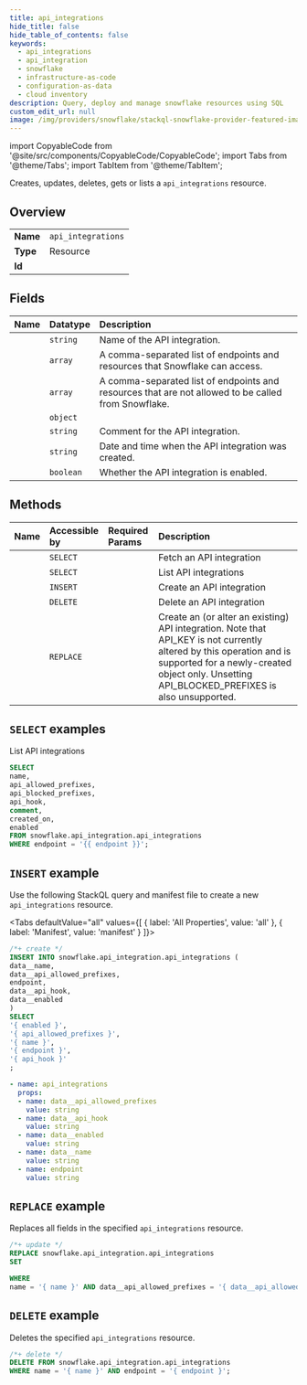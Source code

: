 ```yaml
---
title: api_integrations
hide_title: false
hide_table_of_contents: false
keywords:
  - api_integrations
  - api_integration
  - snowflake
  - infrastructure-as-code
  - configuration-as-data
  - cloud inventory
description: Query, deploy and manage snowflake resources using SQL
custom_edit_url: null
image: /img/providers/snowflake/stackql-snowflake-provider-featured-image.png
---
```


import CopyableCode from '@site/src/components/CopyableCode/CopyableCode';
import Tabs from '@theme/Tabs';
import TabItem from '@theme/TabItem';

Creates, updates, deletes, gets or lists a <code>api_integrations</code> resource.

## Overview
<table><tbody>
<tr><td><b>Name</b></td><td><code>api_integrations</code></td></tr>
<tr><td><b>Type</b></td><td>Resource</td></tr>
<tr><td><b>Id</b></td><td><CopyableCode code="snowflake.api_integration.api_integrations" /></td></tr>
</tbody></table>

## Fields
| Name | Datatype | Description |
|:-----|:---------|:------------|
| <CopyableCode code="name" /> | `string` | Name of the API integration. |
| <CopyableCode code="api_allowed_prefixes" /> | `array` | A comma-separated list of endpoints and resources that Snowflake can access. |
| <CopyableCode code="api_blocked_prefixes" /> | `array` | A comma-separated list of endpoints and resources that are not allowed to be called from Snowflake. |
| <CopyableCode code="api_hook" /> | `object` |  |
| <CopyableCode code="comment" /> | `string` | Comment for the API integration. |
| <CopyableCode code="created_on" /> | `string` | Date and time when the API integration was created. |
| <CopyableCode code="enabled" /> | `boolean` | Whether the API integration is enabled. |

## Methods
| Name | Accessible by | Required Params | Description |
|:-----|:--------------|:----------------|:------------|
| <CopyableCode code="fetch_api_integration" /> | `SELECT` | <CopyableCode code="name, endpoint" /> | Fetch an API integration |
| <CopyableCode code="list_api_integrations" /> | `SELECT` | <CopyableCode code="endpoint" /> | List API integrations |
| <CopyableCode code="create_api_integration" /> | `INSERT` | <CopyableCode code="data__api_allowed_prefixes, data__api_hook, data__enabled, data__name, endpoint" /> | Create an API integration |
| <CopyableCode code="delete_api_integration" /> | `DELETE` | <CopyableCode code="name, endpoint" /> | Delete an API integration |
| <CopyableCode code="create_or_alter_api_integration" /> | `REPLACE` | <CopyableCode code="name, data__api_allowed_prefixes, data__api_hook, data__enabled, data__name, endpoint" /> | Create an (or alter an existing) API integration. Note that API_KEY is not currently altered by this operation and is supported for a newly-created object only. Unsetting API_BLOCKED_PREFIXES is also unsupported. |

## `SELECT` examples

List API integrations


```sql
SELECT
name,
api_allowed_prefixes,
api_blocked_prefixes,
api_hook,
comment,
created_on,
enabled
FROM snowflake.api_integration.api_integrations
WHERE endpoint = '{{ endpoint }}';
```
## `INSERT` example

Use the following StackQL query and manifest file to create a new <code>api_integrations</code> resource.

<Tabs     defaultValue="all"    values={[        { label: 'All Properties', value: 'all' }, { label: 'Manifest', value: 'manifest' }    ]}>
<TabItem value="all">

```sql
/*+ create */
INSERT INTO snowflake.api_integration.api_integrations (
data__name,
data__api_allowed_prefixes,
endpoint,
data__api_hook,
data__enabled
)
SELECT 
'{ enabled }',
'{ api_allowed_prefixes }',
'{ name }',
'{ endpoint }',
'{ api_hook }'
;
```
</TabItem>
<TabItem value="manifest">

```yaml
- name: api_integrations
  props:
  - name: data__api_allowed_prefixes
    value: string
  - name: data__api_hook
    value: string
  - name: data__enabled
    value: string
  - name: data__name
    value: string
  - name: endpoint
    value: string

```
</TabItem>
</Tabs>

## `REPLACE` example

Replaces all fields in the specified <code>api_integrations</code> resource.

```sql
/*+ update */
REPLACE snowflake.api_integration.api_integrations
SET 

WHERE 
name = '{ name }' AND data__api_allowed_prefixes = '{ data__api_allowed_prefixes }' AND data__api_hook = '{ data__api_hook }' AND data__enabled = '{ data__enabled }' AND data__name = '{ data__name }' AND endpoint = '{ endpoint }';
```

## `DELETE` example

Deletes the specified <code>api_integrations</code> resource.

```sql
/*+ delete */
DELETE FROM snowflake.api_integration.api_integrations
WHERE name = '{ name }' AND endpoint = '{ endpoint }';
```
